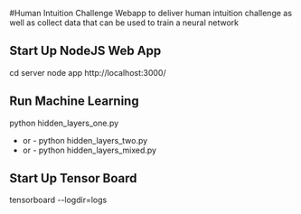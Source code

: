 #Human Intuition Challenge
Webapp to deliver human intuition challenge as well as collect data that can be used to train a neural network

## Start Up NodeJS Web App
cd server
node app
http://localhost:3000/

## Run Machine Learning
python hidden_layers_one.py
- or -
python hidden_layers_two.py
- or -
python hidden_layers_mixed.py

## Start Up Tensor Board
tensorboard --logdir=logs


